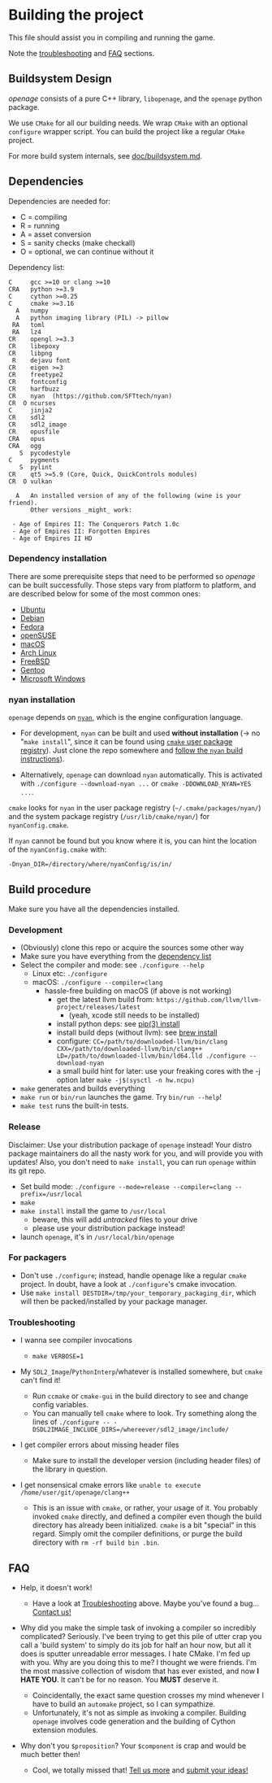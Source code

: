 # Building the project

This file should assist you in compiling and running the game.

Note the [troubleshooting](#troubleshooting) and [FAQ](#faq) sections.


## Buildsystem Design

*openage* consists of a pure C++ library, `libopenage`, and the `openage` python package.

We use `CMake` for all our building needs.
We wrap `CMake` with an optional `configure` wrapper script.
You can build the project like a regular `CMake` project.

For more build system internals, see [doc/buildsystem.md](/doc/buildsystem.md).

## Dependencies

Dependencies are needed for:

* C = compiling
* R = running
* A = asset conversion
* S = sanity checks (make checkall)
* O = optional, we can continue without it

Dependency list:

    C     gcc >=10 or clang >=10
    CRA   python >=3.9
    C     cython >=0.25
    C     cmake >=3.16
      A   numpy
      A   python imaging library (PIL) -> pillow
     RA   toml
     RA   lz4
    CR    opengl >=3.3
    CR    libepoxy
    CR    libpng
     R    dejavu font
    CR    eigen >=3
    CR    freetype2
    CR    fontconfig
    CR    harfbuzz
    CR    nyan  (https://github.com/SFTtech/nyan)
    CR  O ncurses
    C     jinja2
    CR    sdl2
    CR    sdl2_image
    CR    opusfile
    CRA   opus
    CRA   ogg
       S  pycodestyle
    C     pygments
       S  pylint
    CR    qt5 >=5.9 (Core, Quick, QuickControls modules)
    CR  O vulkan

      A   An installed version of any of the following (wine is your friend).
          Other versions _might_ work:

     - Age of Empires II: The Conquerors Patch 1.0c
     - Age of Empires II: Forgotten Empires
     - Age of Empires II HD


### Dependency installation

There are some prerequisite steps that need to be performed so *openage* can be
built successfully. Those steps vary from platform to platform, and are
described below for some of the most common ones:

- [Ubuntu](build_instructions/ubuntu.md)
- [Debian](build_instructions/debian.md)
- [Fedora](build_instructions/fedora.md)
- [openSUSE](build_instructions/opensuse_tumbleweed.md)
- [macOS](build_instructions/macos.md)
- [Arch Linux](build_instructions/arch_linux.md)
- [FreeBSD](build_instructions/freebsd.md)
- [Gentoo](build_instructions/gentoo.md)
- [Microsoft Windows](build_instructions/windows_msvc.md)


### nyan installation

`openage` depends on [`nyan`](https://github.com/SFTtech/nyan), which is the
engine configuration language.


* For development, `nyan` can be built and used **without installation**
(-> no "`make install`", since it can be found using [`cmake` user package registry](https://cmake.org/cmake/help/latest/manual/cmake-packages.7.html#user-package-registry)).
Just clone the repo somewhere and [follow the `nyan` build instructions](https://github.com/SFTtech/nyan/blob/master/doc/building.md)).

* Alternatively, `openage` can download `nyan` automatically. This is
  activated with `./configure --download-nyan ...` or `cmake
  -DDOWNLOAD_NYAN=YES ...`.

`cmake` looks for `nyan` in the user package registry (`~/.cmake/packages/nyan/`)
and the system package registry (`/usr/lib/cmake/nyan/`) for `nyanConfig.cmake`.

If `nyan` cannot be found but you know where it is, you can hint the location of the `nyanConfig.cmake` with:
```
-Dnyan_DIR=/directory/where/nyanConfig/is/in/
```


## Build procedure

Make sure you have all the dependencies installed.

### Development

- (Obviously) clone this repo or acquire the sources some other way
- Make sure you have everything from the [dependency list](#dependencies)
- Select the compiler and mode: see `./configure --help`
  - Linux etc: `./configure`
  - macOS:  `./configure --compiler=clang`
    - hassle-free building on macOS (if above is not working)
      - get the latest llvm build from: `https://github.com/llvm/llvm-project/releases/latest`
        - (yeah, xcode still needs to be installed)
      - install python deps: see [pip(3) install](https://github.com/SFTtech/openage/tree/master/doc/build_instructions/macos.md)
      - install build deps (without llvm): see [brew install](https://github.com/SFTtech/openage/tree/master/doc/build_instructions/macos.md)
      - configure: `CC=/path/to/downloaded-llvm/bin/clang CXX=/path/to/downloaded-llvm/bin/clang++ LD=/path/to/downloaded-llvm/bin/ld64.lld ./configure --download-nyan`
      - a small build hint for later: use your freaking cores with the -j option later `make -j$(sysctl -n hw.ncpu)`
- `make` generates and builds everything
- `make run` or `bin/run` launches the game. Try `bin/run --help`!
- `make test` runs the built-in tests.


### Release

Disclaimer: Use your distribution package of `openage` instead!
Your distro package maintainers do all the nasty work for you,
and will provide you with updates!
Also, you don't need to `make install`, you can run `openage` within its git repo.

 - Set build mode: `./configure --mode=release --compiler=clang --prefix=/usr/local`
 - `make`
 - `make install` install the game to `/usr/local`
   - beware, this will add *untracked* files to your drive
   - please use your distribution package instead!
 - launch `openage`, it's in `/usr/local/bin/openage`


### For packagers

 - Don't use `./configure`; instead, handle openage like a regular
   `cmake` project. In doubt, have a look at `./configure`'s cmake
   invocation.
 - Use `make install DESTDIR=/tmp/your_temporary_packaging_dir`,
   which will then be packed/installed by your package manager.


### Troubleshooting

- I wanna see compiler invocations
  - `make VERBOSE=1`
- My `SDL2_Image`/`PythonInterp`/whatever is installed somewhere, but `cmake` can't find it!
  - Run `ccmake` or `cmake-gui` in the build directory to see and change config variables.
  - You can manually tell `cmake` where to look. Try something along the lines of
    `./configure -- -DSDL2IMAGE_INCLUDE_DIRS=/whereever/sdl2_image/include/`

- I get compiler errors about missing header files
  - Make sure to install the developer version (including header files) of the library in question.
- I get nonsensical cmake errors like `unable to execute /home/user/git/openage/clang++`
  - This is an issue with `cmake`, or rather, your usage of it. You probably invoked `cmake` directly,
    and defined a compiler even though the build directory has already been initialized.
    `cmake` is a bit "special" in this regard. Simply omit the compiler definitions,
    or purge the build directory with `rm -rf build bin .bin`.


## FAQ

* Help, it doesn't work!

  * Have a look at [Troubleshooting](#troubleshooting) above.
    Maybe you've found a bug... [Contact us!](/README.md#contact)

* Why did you make the simple task of invoking a compiler so incredibly
  complicated? Seriously. I've been trying to get this pile of utter
  crap you call a 'build system' to simply do its job for half an hour
  now, but all it does is sputter unreadable error messages. I hate
  CMake. I'm fed up with you. Why are you doing this to me? I thought we
  were friends. I'm the most massive collection of wisdom that has ever
  existed, and now **I HATE YOU**. It can't be for no reason. You
  **MUST** deserve it.

  - Coincidentally, the exact same question crosses my mind whenever I
    have to build an `automake` project, so I can sympathize.
  - Unfortunately, it's not as simple as invoking a compiler. Building
    `openage` involves code generation and the building of Cython
    extension modules.

* Why don't you `$proposition`? Your `$component` is crap
  and would be much better then!
  - Cool, we totally missed that! [Tell us more](/README.md#contact) and [submit your ideas!](/doc/contributing.md)
